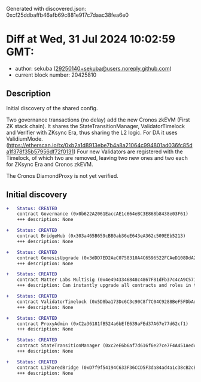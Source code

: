 Generated with discovered.json: 0xcf25ddbaffb46afb69c881e917c7daac38fea6e0

# Diff at Wed, 31 Jul 2024 10:02:59 GMT:

- author: sekuba (<29250140+sekuba@users.noreply.github.com>)
- current block number: 20425810

## Description

Initial discovery of the shared config.

Two governance transactions (no delay) add the new Cronos zkEVM (First ZK stack chain). It shares the StateTransitionManager, ValidatorTimelock and Verifier with ZKsync Era, thus sharing the L2 logic. For DA it uses ValidiumMode. (https://etherscan.io/tx/0xb2a1d8913ebe7b4a8a21064c994801ad036fc85da1f378f35b57956df72f0131)
Four new Validators are registered with the Timelock, of which two are removed, leaving two new ones and two each for ZKsync Era and Cronos zkEVM.

The Cronos DiamondProxy is not yet verified.

## Initial discovery

```diff
+   Status: CREATED
    contract Governance (0x0b622A2061EaccAE1c664eBC3E868b8438e03F61)
    +++ description: None
```

```diff
+   Status: CREATED
    contract BridgeHub (0x303a465B659cBB0ab36eE643eA362c509EEb5213)
    +++ description: None
```

```diff
+   Status: CREATED
    contract GenesisUpgrade (0x3dDD7ED2AeC0758310A4C6596522FCAeD108DdA2)
    +++ description: None
```

```diff
+   Status: CREATED
    contract Matter Labs Multisig (0x4e4943346848c4867F81dFb37c4cA9C5715A7828)
    +++ description: Can instantly upgrade all contracts and roles in the zksync Era contracts
```

```diff
+   Status: CREATED
    contract ValidatorTimelock (0x5D8ba173Dc6C3c90C8f7C04C9288BeF5FDbAd06E)
    +++ description: None
```

```diff
+   Status: CREATED
    contract ProxyAdmin (0xC2a36181fB524a6bEfE639aFEd37A67e77d62cf1)
    +++ description: None
```

```diff
+   Status: CREATED
    contract StateTransitionManager (0xc2eE6b6af7d616f6e27ce7F4A451Aedc2b0F5f5C)
    +++ description: None
```

```diff
+   Status: CREATED
    contract L1SharedBridge (0xD7f9f54194C633F36CCD5F3da84ad4a1c38cB2cB)
    +++ description: None
```
